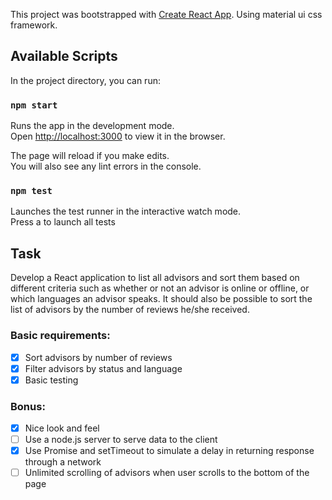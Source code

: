 This project was bootstrapped with [Create React App](https://github.com/facebook/create-react-app).
Using material ui css framework.

## Available Scripts

In the project directory, you can run:

### `npm start`

Runs the app in the development mode.<br>
Open [http://localhost:3000](http://localhost:3000) to view it in the browser.

The page will reload if you make edits.<br>
You will also see any lint errors in the console.

### `npm test`

Launches the test runner in the interactive watch mode.<br>
Press a to launch all tests

## Task
Develop a React application to list all advisors and sort them based on different criteria such as whether or not
an advisor is online or offline, or which languages an advisor speaks. It should also be possible to sort the list of
advisors by the number of reviews he/she received.

### Basic requirements:
- [x] Sort advisors by number of reviews
- [x] Filter advisors by status and language
- [x] Basic testing
### Bonus:
- [x] Nice look and feel
- [ ] Use a node.js server to serve data to the client
- [x] Use Promise and setTimeout to simulate a delay in returning response through a network
- [ ] Unlimited scrolling of advisors when user scrolls to the bottom of the page